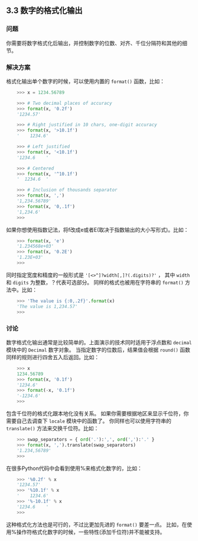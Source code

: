 ## 3.3 数字的格式化输出 ##
### 问题 ###
你需要将数字格式化后输出，并控制数字的位数、对齐、千位分隔符和其他的细节。
### 解决方案 ###
格式化输出单个数字的时候，可以使用内置的 ``format()`` 函数，比如：
```python
    >>> x = 1234.56789

    >>> # Two decimal places of accuracy
    >>> format(x, '0.2f')
    '1234.57'

    >>> # Right justified in 10 chars, one-digit accuracy
    >>> format(x, '>10.1f')
    '    1234.6'

    >>> # Left justified
    >>> format(x, '<10.1f')
    '1234.6    '

    >>> # Centered
    >>> format(x, '^10.1f')
    '  1234.6  '

    >>> # Inclusion of thousands separator
    >>> format(x, ',')
    '1,234.56789'
    >>> format(x, '0,.1f')
    '1,234.6'
    >>>

```
如果你想使用指数记法，将f改成e或者E(取决于指数输出的大小写形式)。比如：
```python
    >>> format(x, 'e')
    '1.234568e+03'
    >>> format(x, '0.2E')
    '1.23E+03'
    >>>

```
同时指定宽度和精度的一般形式是 ``'[<>^]?width[,]?(.digits)?'`` ，
其中 ``width`` 和 ``digits`` 为整数，？代表可选部分。
同样的格式也被用在字符串的 ``format()`` 方法中。比如：
```python
    >>> 'The value is {:0,.2f}'.format(x)
    'The value is 1,234.57'
    >>>

```
### 讨论 ###
数字格式化输出通常是比较简单的。上面演示的技术同时适用于浮点数和 ``decimal`` 模块中的 ``Decimal`` 数字对象。
当指定数字的位数后，结果值会根据 ``round()`` 函数同样的规则进行四舍五入后返回。比如：
```python
    >>> x
    1234.56789
    >>> format(x, '0.1f')
    '1234.6'
    >>> format(-x, '0.1f')
    '-1234.6'
    >>>

```
包含千位符的格式化跟本地化没有关系。
如果你需要根据地区来显示千位符，你需要自己去调查下 ``locale`` 模块中的函数了。
你同样也可以使用字符串的 ``translate()`` 方法来交换千位符。比如：
```python
    >>> swap_separators = { ord('.'):',', ord(','):'.' }
    >>> format(x, ',').translate(swap_separators)
    '1.234,56789'
    >>>

```
在很多Python代码中会看到使用%来格式化数字的，比如：
```python
    >>> '%0.2f' % x
    '1234.57'
    >>> '%10.1f' % x
    '    1234.6'
    >>> '%-10.1f' % x
    '1234.6    '
    >>>

```
这种格式化方法也是可行的，不过比更加先进的 ``format()`` 要差一点。
比如，在使用%操作符格式化数字的时候，一些特性(添加千位符)并不能被支持。
